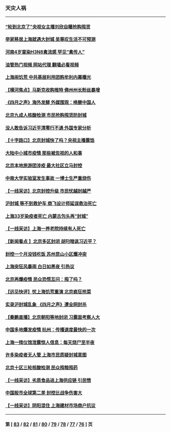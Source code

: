 ### 天灾人祸
---
#### [“轮到北京了”央视女主播刘欣自曝抢购囤货](../../pages/ncid280/n13721547.md?04271645) 
#### [举家移居上海就遇大封城 吴尊叹生活不可预测](../../pages/ncid280/n13721353.md?04271645) 
#### [河南4岁童染H3N8禽流感 罕见“禽传人”](../../pages/ncid280/n13721368.md?04271645) 
#### [油管热门视频 网站代理 翻墙必看视频](http://209.222.30.114:81/youtube.html?04271645)
#### [上海闹饥荒 中共基层利用团购牟利内幕曝光](../../pages/ncid280/n13721214.md?04271645) 
#### [【横河焦点】马斯克收购推特 佛州州长粉丝暴增](../../pages/ncid280/n13721334.md?04271645) 
#### [《四月之声》海外发酵 外媒围观：唤醒中国人](../../pages/ncid280/n13720982.md?04271645) 
#### [北京九成人核酸检测 市民抢购囤货防封城](../../pages/ncid280/n13721135.md?04271645) 
#### [没人敢告诉习近平清零行不通 外国专家分析](../../pages/ncid280/n13720943.md?04271645) 
#### [【十字路口】北京封城快了吗？央视主播露馅](../../pages/ncid280/n13721080.md?04271645) 
#### [大陆中小城市疫情 那些被忽视的人和事](../../pages/ncid280/n13721015.md?04271645) 
#### [北京本地旅游团涉疫 最大社区立马封控](../../pages/ncid280/n13720803.md?04271645) 
#### [中南大学实验室发生事故 一博士生严重烧伤](../../pages/ncid280/n13720927.md?04271645) 
#### [【一线采访】北京封控升级 市民忧越封越严](../../pages/ncid280/n13720886.md?04271645) 
#### [沪封城 等不到救护车 商飞设计师延误救治死亡](../../pages/ncid280/n13720875.md?04271645) 
#### [上海33岁染疫者死亡 内蒙古包头再“封城”](../../pages/ncid280/n13720802.md?04271645) 
#### [【一线采访】上海一养老院持续有人死亡](../../pages/ncid280/n13720350.md?04271645) 
#### [【新闻看点 】北京多区封闭 胡叼暗讽习近平？](../../pages/ncid280/n13720389.md?04271645) 
#### [封控一个月没钱吃饭 苏州昆山小区爆冲突](../../pages/ncid280/n13720716.md?04271645) 
#### [上海突狂风暴雨 白日如黑夜 引热议](../../pages/ncid280/n13720618.md?04271645) 
#### [北京再爆疫情 民众恐慌互问：囤了吗？](../../pages/ncid280/n13720653.md?04271645) 
#### [【远见快评】忧上海饥荒重演 北京疯狂抢菜](../../pages/ncid280/n13720596.md?04271645) 
#### [实录沪封城乱象 《四月之声》遭全网封杀](../../pages/ncid280/n13720629.md?04271645) 
#### [【秦鹏直播】北京朝阳等地封闭 习露面考察人大](../../pages/ncid280/n13720605.md?04271645) 
#### [中国多地爆发疫情 杭州：传播速度最快的一次](../../pages/ncid280/n13720578.md?04271645) 
#### [上海一殡仪馆泄露惊人信息：每天烧尸至半夜](../../pages/ncid280/n13720413.md?04271645) 
#### [许多染疫者无人管 上海市民质疑封城意图](../../pages/ncid280/n13720358.md?04271645) 
#### [北京十区三轮核酸检测 民众囤粮囤药](../../pages/ncid280/n13720207.md?04271645) 
#### [【一线采访】劣质食品进上海供应链 引民愤](../../pages/ncid280/n13720084.md?04271645) 
#### [中国股市全球第二差 封控比战争伤害大](../../pages/ncid280/n13720380.md?04271645) 
#### [【一线采访】阴阳混住 上海建材市场商户抗议](../../pages/ncid280/n13720290.md?04271645) 

---
#### 第 [ [83](./83.md?04271645) / [82](./82.md?04271645) / [81](./81.md?04271645) / [80](./80.md?04271645) / [79](./79.md?04271645) / [78](./78.md?04271645) / [77](./77.md?04271645) / [76](./76.md?04271645) ] 页
